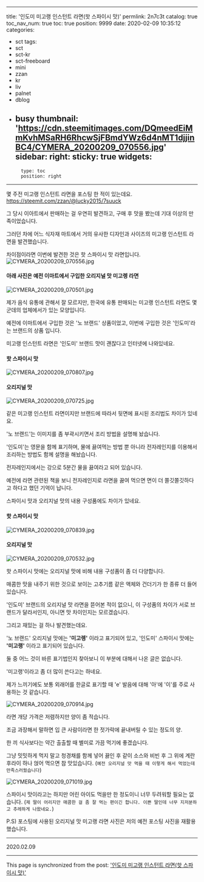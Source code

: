 
---
title: '인도미 미고랭 인스턴트 라면(핫 스파이시 맛)'
permlink: 2n7c3t
catalog: true
toc_nav_num: true
toc: true
position: 9999
date: 2020-02-09 10:35:12
categories:
- sct
tags:
- sct
- sct-kr
- sct-freeboard
- mini
- zzan
- kr
- liv
- palnet
- dblog
- busy
thumbnail: 'https://cdn.steemitimages.com/DQmeedEiMmKvhMSaRH6RhcwSjFBmdYWz6d4nMT1djjinBC4/CYMERA_20200209_070556.jpg'
sidebar:
    right:
        sticky: true
widgets:
    -
        type: toc
        position: right
---


몇 주전 미고랭 인스턴트 라면을 포스팅 한 적이 있는데요.
https://steemit.com/zzan/@lucky2015/7suuck

그 당시 이아트에서 판매하는 걸 우연히 발견하고, 구매 후 맛을 봤는데 기대 이상의 만족이었습니다.

그러던 차에 어느 식자재 마트에서 거의 유사한 디자인과 사이즈의 미고랭 인스턴트 라면을 발견했습니다.

차이점이라면 이번에 발견한 것은 핫 스파이시 맛 라면입니다. 
![CYMERA_20200209_070556.jpg](https://cdn.steemitimages.com/DQmeedEiMmKvhMSaRH6RhcwSjFBmdYWz6d4nMT1djjinBC4/CYMERA_20200209_070556.jpg)

#### 아래 사진은 예전 이마트에서 구입한 오리지널 맛 미고렝 라면
![CYMERA_20200209_070501.jpg](https://cdn.steemitimages.com/DQmTAysQww5hpwtxjFmrjgUcDZ1HQ1HbTy2HSaPbLvFQ1hq/CYMERA_20200209_070501.jpg)



제가 음식 유통에 관해서 잘 모르지만, 한국에 유통 판매되는 미고랭 인스턴트 라면도 몇 군데의 업체에서가 있는 모양입니다.

예전에 이마트에서 구입한 것은 '노 브랜드' 상품이었고, 이번에 구입한 것은 '인도미'라는 브랜드의 상품 입니다.

미고랭 인스턴트 라면은 '인도미' 브랜드 맛이 괜찮다고 인터넷에 나와있네요.

#### 핫 스파이시 맛
![CYMERA_20200209_070807.jpg](https://cdn.steemitimages.com/DQmVqb1x7dwYCa7qUh6c2wYt33X1R6MhMtGnzTnJCda76Ws/CYMERA_20200209_070807.jpg)

#### 오리지널 맛
![CYMERA_20200209_070725.jpg](https://cdn.steemitimages.com/DQmRsBE6wsSX4NfSj8d5U8LaMaTWwTwydEBo28C485Fmsr3/CYMERA_20200209_070725.jpg)

같은 미고랭 인스턴트 라면이지만 브랜드에 따라서 뒷면에 표시된 조리법도 차이가 있네요.

'노 브랜드'는 이미지를 좀 부곽시키면서 조리 방법을 설명해 놨습니다.

'인도미'는 영문을 함께 표기하며, 물에 끓여먹는 방법 뿐 아니라 전자레인지를 이용해서 조리하는 방법도 함께 설명을 해놨습니다.

전자레인지에서는 강으로 5분간 물을 끓여라고 되어 있습니다.

예전에 라면 관련된 책을 보니 전자레인지로 라면을 끓여 먹으면 면이 더 쫄깃쫄깃하다고 하다고 했던 기억이 납니다.

스파이시 맛과 오리지널 맛의 내용 구성품에도 차이가 있네요.

#### 핫 스파이시 맛 
![CYMERA_20200209_070839.jpg](https://cdn.steemitimages.com/DQmYNDnM5egs2AE89gGAJnqhsreB4vHiChTMLAcniaQsCHq/CYMERA_20200209_070839.jpg)

#### 오리지널 맛
![CYMERA_20200209_070532.jpg](https://cdn.steemitimages.com/DQmY15HNSynTfn1kz6KvgnziXoY4rDJzs7wdwFNjQHsVcgB/CYMERA_20200209_070532.jpg)

핫 스파이시 맛에는 오리지널 맛에 비해 내용 구성품이 좀 더 다양합니다.

매콤한 맛을 내주기 위한 것으로 보이는 고추기름 같은 액체와 건더기가 한 종류 더 들어 있습니다.

'인도미' 브랜드의 오리지널 맛 라면을 뜯어본 적이 없으니, 이 구성품의 차이가 서로 브랜드가 달라서인지, 아니면 맛 차이인지는 모르겠습니다.

그리고 재밌는 걸 하나 발견했는데요.

'노 브랜드' 오리지널 맛에는 **'미고렝'** 이라고 표기되어 있고,
'인도미' 스파이시 맛에는 **'미고랭'** 이라고 표기되어 있습니다.

둘 중 어느 것이 바른 표기법인지 찾아보니 이 부분에 대해서 나온 글은 없습니다.

'미고랭'이라고 좀 더 많이 쓴다고는 하네요.

제가 느끼기에도 보통 외래어를 한글로 표기할 때 'e' 발음에 대해 '아'에 '이'를 주로 사용하는 것 같습니다.

![CYMERA_20200209_070914.jpg](https://cdn.steemitimages.com/DQmVuheYhd2W132sAgV8ZcncYV5xadUVXkPKAAfXHKTGa7X/CYMERA_20200209_070914.jpg)

라면 개당 가격은 저렴하지만 양이 좀 적습니다.

조금 과장해서 말하면 입 큰 사람이라면 한 젓가락에 끝내버릴 수 있는 정도의 양.

한 끼 식사보다는 약간 출출할 때 별미로 가끔 먹기에 좋겠습니다.

그냥 밋밋하게 먹지 말고 청경채를 함께 넣어 끓인 후 같이 소스와 비빈 후 그 위에 계란 후라이 하나 얹어 먹으면 참 맛있습니다.
(`예전 오리지널 맛 먹을 때 이렇게 해서 먹었는데 만족스러웠습니다`) 

![CYMERA_20200209_071019.jpg](https://cdn.steemitimages.com/DQmYNWM6jhbPjXzomn2CbK1zxo797QnK9XgEFgQfF8wtYyX/CYMERA_20200209_071019.jpg)

스파이시 맛이라고는 하지만 어린 아이도 먹을만 한 정도이니 너무 두려워할 필요는 없습니다.
(`제 딸이 어리지만 매콤한 걸 좀 잘 먹는 편이긴 합니다. 이쁜 딸인데 너무 지저분하고 추레하게 나왔네요.`) 

P.S) 포스팅에 사용된 오리지널 맛 미고랭 라면 사진은 저의 예전 포스팅 사진을 재활용했습니다.

***

2020.02.09

- - -

This page is synchronized from the post: ['인도미 미고랭 인스턴트 라면(핫 스파이시 맛)'](https://steemit.com/@lucky2015/2n7c3t)

